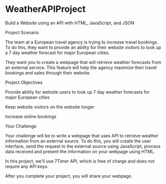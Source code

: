 # WeatherAPIProject
Build a Website using an API with HTML, JavaScript, and JSON

Project Scenario

The team at a European travel agency is trying to increase travel bookings. To do this, they want to provide an ability for their website visitors to look up a 7 day weather forecast for major European cities.

They want you to create a webpage that will retrieve weather forecasts from an external service. This feature will help the agency maximize their travel bookings and sales through their website.

Project Objectives

Provide ability for website users to look up 7 day weather forecasts for major European cities

Keep website visitors on the website longer

Increase online bookings

Your Challenge

Your challenge will be to write a webpage that uses API to retrieve weather information from an external source. To do this, you will create the user interface, send the request to the external source using JavaScript, process data received and present the information on your webpage using HTML.

In this project, we'll use 7Timer API, which is free of charge and does not require any API keys.

After you complete your project, you will share your webpage.

